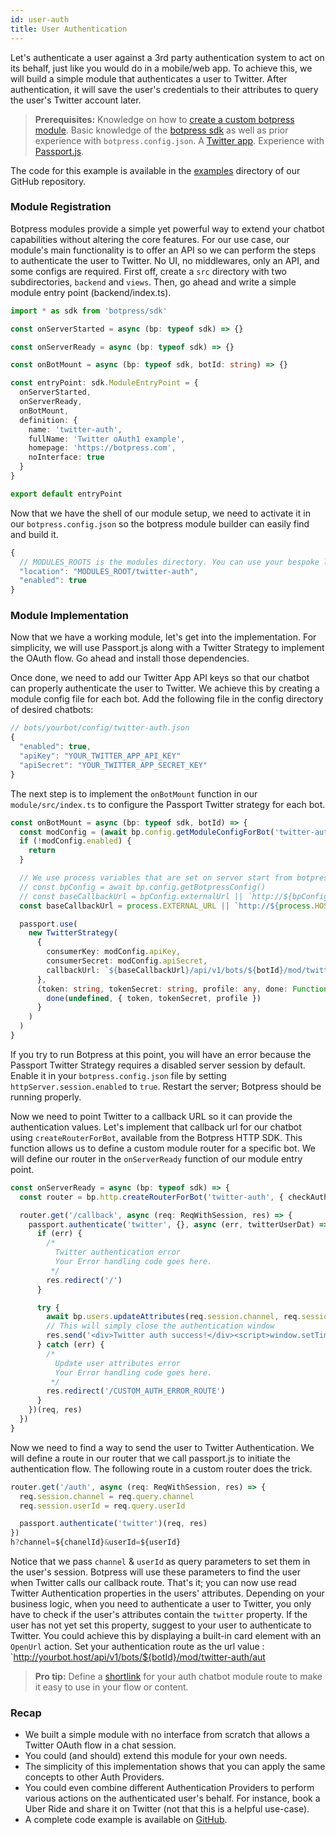 ```yaml
---
id: user-auth
title: User Authentication
--- 
```


Let's authenticate a user against a 3rd party authentication system to act on its behalf, just like you would do in a mobile/web app. To achieve this, we will build a simple module that authenticates a user to Twitter. After authentication, it will save the user's credentials to their attributes to query the user's Twitter account later.

> **Prerequisites:** 
> Knowledge on how to [create a custom botpress module](../advanced/custom-module).
> Basic knowledge of the [botpress sdk](https://botpress.com/reference/) as well as prior experience with `botpress.config.json`. 
> A [Twitter app](https://developer.twitter.com/en/docs/basics/getting-started).
> Experience with [Passport.js](http://www.passportjs.org/docs/).

The code for this example is available in the [examples](https://github.com/botpress/botpress/tree/master/examples/chat-3rd-party-OAuth) directory of our GitHub repository.

### Module Registration
Botpress modules provide a simple yet powerful way to extend your chatbot capabilities without altering the core features. For our use case, our module's main functionality is to offer an API so we can perform the steps to authenticate the user to Twitter. No UI, no middlewares, only an API, and some configs are required. First off, create a `src` directory with two subdirectories, `backend` and `views`. Then, go ahead and write a simple module entry point (backend/index.ts).

```ts
import * as sdk from 'botpress/sdk'

const onServerStarted = async (bp: typeof sdk) => {}

const onServerReady = async (bp: typeof sdk) => {}

const onBotMount = async (bp: typeof sdk, botId: string) => {}

const entryPoint: sdk.ModuleEntryPoint = {
  onServerStarted,
  onServerReady,
  onBotMount,
  definition: {
    name: 'twitter-auth',
    fullName: 'Twitter oAuth1 example',
    homepage: 'https://botpress.com',
    noInterface: true
  }
}

export default entryPoint
```

Now that we have the shell of our module setup, we need to activate it in our `botpress.config.json` so the botpress module builder can easily find and build it.

```js
{
  // MODULES_ROOTS is the modules directory. You can use your bespoke location.
  "location": "MODULES_ROOT/twitter-auth",
  "enabled": true
}
```

### Module Implementation

Now that we have a working module, let's get into the implementation. For simplicity, we will use Passport.js along with a Twitter Strategy to implement the OAuth flow. Go ahead and install those dependencies. 

Once done, we need to add our Twitter App API keys so that our chatbot can properly authenticate the user to Twitter. We achieve this by creating a module config file for each bot. Add the following file in the config directory of desired chatbots:

```js
// bots/yourbot/config/twitter-auth.json
{
  "enabled": true,
  "apiKey": "YOUR_TWITTER_APP_API_KEY"
  "apiSecret": "YOUR_TWITTER_APP_SECRET_KEY"
}
```

The next step is to implement the `onBotMount` function in our `module/src/index.ts` to configure the Passport Twitter strategy for each bot.

```ts
const onBotMount = async (bp: typeof sdk, botId) => {
  const modConfig = (await bp.config.getModuleConfigForBot('twitter-auth', botId)) as Config
  if (!modConfig.enabled) {
    return
  }

  // We use process variables that are set on server start from botpress config file, we could use the configs
  // const bpConfig = await bp.config.getBotpressConfig()
  // const baseCallbackUrl = bpConfig.externalUrl || `http://${bpConfig.host}:${bpConfig.port}`
  const baseCallbackUrl = process.EXTERNAL_URL || `http://${process.HOST}:${process.PORT}`

  passport.use(
    new TwitterStrategy(
      {
        consumerKey: modConfig.apiKey,
        consumerSecret: modConfig.apiSecret,
        callbackUrl: `${baseCallbackUrl}/api/v1/bots/${botId}/mod/twitter-auth/callback`
      },
      (token: string, tokenSecret: string, profile: any, done: Function) => {
        done(undefined, { token, tokenSecret, profile })
      }
    )
  )
}
```

If you try to run Botpress at this point, you will have an error because the Passport Twitter Strategy requires a disabled server session by default. Enable it in your `botpress.config.json` file by setting `httpServer.session.enabled` to `true`. Restart the server; Botpress should be running properly. 

Now we need to point Twitter to a callback URL so it can provide the authentication values. Let's implement that callback url for our chatbot using `createRouterForBot`, available from the Botpress HTTP SDK. This function allows us to define a custom module router for a specific bot. We will define our router in the `onServerReady` function of our module entry point.

```ts
const onServerReady = async (bp: typeof sdk) => {
  const router = bp.http.createRouterForBot('twitter-auth', { checkAuthentication: false }) as Router

  router.get('/callback', async (req: ReqWithSession, res) => {
    passport.authenticate('twitter', {}, async (err, twitterUserDat) => {
      if (err) {
        /*
          Twitter authentication error
          Your Error handling code goes here.
         */
        res.redirect('/')
      }

      try {
        await bp.users.updateAttributes(req.session.channel, req.session.userId, { twitter: twitterUserDat })
        // This will simply close the authentication window
        res.send('<div>Twitter auth success!</div><script>window.setTimeout(window.close, 1500)</script>')
      } catch (err) {
        /*
          Update user attributes error
          Your Error handling code goes here.
         */
        res.redirect('/CUSTOM_AUTH_ERROR_ROUTE')
      }
    })(req, res)
  })
}
```

Now we need to find a way to send the user to Twitter Authentication. We will define a route in our router that we call passport.js to initiate the authentication flow. The following route in a custom router does the trick.

```ts
router.get('/auth', async (req: ReqWithSession, res) => {
  req.session.channel = req.query.channel
  req.session.userId = req.query.userId

  passport.authenticate('twitter')(req, res)
})
h?channel=${chanelId}&userId=${userId}
``` 
Notice that we pass `channel` & `userId` as query parameters to set them in the user's session. Botpress will use these parameters to find the user when Twitter calls our callback route.
That's it; you can now use read Twitter Authentication properties in the users' attributes. Depending on your business logic, when you need to authenticate a user to Twitter, you only have to check if the user's attributes contain the `twitter` property. If the user has not yet set this property, suggest to your user to authenticate to Twitter. You could achieve this by displaying a built-in card element with an `OpenUrl` action. Set your authentication route as the url value : `http://yourbot.host/api/v1/bots/${botId}/mod/twitter-auth/aut

> **Pro tip:** Define a [shortlink](/docs/tutorials/shortlinks) for your auth chatbot module route to make it easy to use in your flow or content.

### Recap
- We built a simple module with no interface from scratch that allows a Twitter OAuth flow in a chat session. 
- You could (and should) extend this module for your own needs. 
- The simplicity of this implementation shows that you can apply the same concepts to other Auth Providers. 
- You could even combine different Authentication Providers to perform various actions on the authenticated user's behalf. For instance, book a Uber Ride and share it on Twitter (not that this is a helpful use-case). 
- A complete code example is available on [GitHub](https://github.com/botpress/botpress/tree/master/examples/chat-3rd-party-OAuth).

